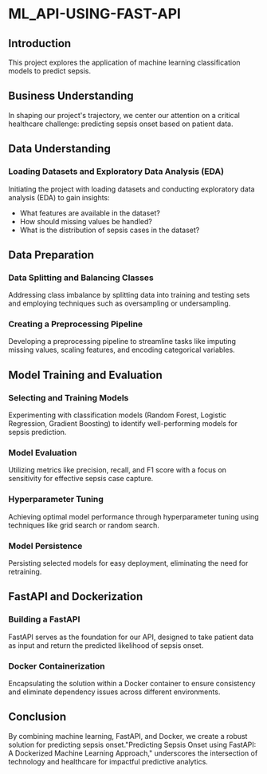 # ML_API-USING-FAST-API
## Introduction
This project explores the application of machine learning classification models to predict sepsis.

## Business Understanding
In shaping our project's trajectory, we center our attention on a critical healthcare challenge: predicting sepsis onset based on patient data.

## Data Understanding
### Loading Datasets and Exploratory Data Analysis (EDA)
Initiating the project with loading datasets and conducting exploratory data analysis (EDA) to gain insights:
- What features are available in the dataset?
- How should missing values be handled?
- What is the distribution of sepsis cases in the dataset?

## Data Preparation
### Data Splitting and Balancing Classes
Addressing class imbalance by splitting data into training and testing sets and employing techniques such as oversampling or undersampling.
### Creating a Preprocessing Pipeline
Developing a preprocessing pipeline to streamline tasks like imputing missing values, scaling features, and encoding categorical variables.

## Model Training and Evaluation
### Selecting and Training Models
Experimenting with classification models (Random Forest, Logistic Regression, Gradient Boosting) to identify well-performing models for sepsis prediction.
### Model Evaluation
Utilizing metrics like precision, recall, and F1 score with a focus on sensitivity for effective sepsis case capture.
### Hyperparameter Tuning
Achieving optimal model performance through hyperparameter tuning using techniques like grid search or random search.
### Model Persistence
Persisting selected models for easy deployment, eliminating the need for retraining.

## FastAPI and Dockerization
### Building a FastAPI
FastAPI serves as the foundation for our API, designed to take patient data as input and return the predicted likelihood of sepsis onset.

### Docker Containerization
Encapsulating the solution within a Docker container to ensure consistency and eliminate dependency issues across different environments.

## Conclusion
By combining machine learning, FastAPI, and Docker, we create a robust solution for predicting sepsis onset."Predicting Sepsis Onset using FastAPI: A Dockerized Machine Learning Approach," underscores the intersection of technology and healthcare for impactful predictive analytics.
